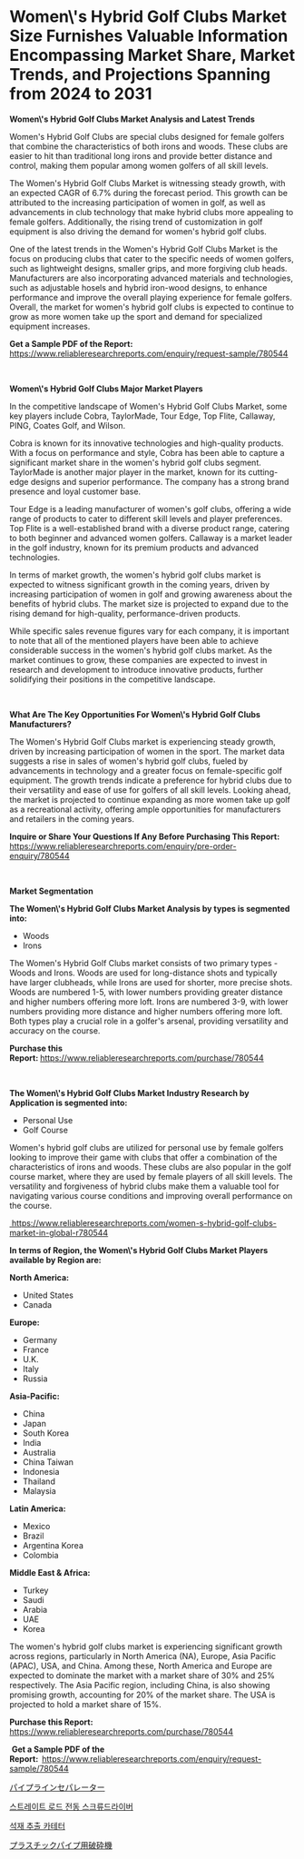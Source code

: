 <p><h1>Women\'s Hybrid Golf Clubs Market Size Furnishes Valuable Information Encompassing Market Share, Market Trends, and Projections Spanning from 2024 to 2031</h1></p><p><strong>Women\'s Hybrid Golf Clubs Market Analysis and Latest Trends</strong></p>
<p><p>Women's Hybrid Golf Clubs are special clubs designed for female golfers that combine the characteristics of both irons and woods. These clubs are easier to hit than traditional long irons and provide better distance and control, making them popular among women golfers of all skill levels.</p><p>The Women's Hybrid Golf Clubs Market is witnessing steady growth, with an expected CAGR of 6.7% during the forecast period. This growth can be attributed to the increasing participation of women in golf, as well as advancements in club technology that make hybrid clubs more appealing to female golfers. Additionally, the rising trend of customization in golf equipment is also driving the demand for women's hybrid golf clubs.</p><p>One of the latest trends in the Women's Hybrid Golf Clubs Market is the focus on producing clubs that cater to the specific needs of women golfers, such as lightweight designs, smaller grips, and more forgiving club heads. Manufacturers are also incorporating advanced materials and technologies, such as adjustable hosels and hybrid iron-wood designs, to enhance performance and improve the overall playing experience for female golfers. Overall, the market for women's hybrid golf clubs is expected to continue to grow as more women take up the sport and demand for specialized equipment increases.</p></p>
<p><strong>Get a Sample PDF of the Report:&nbsp;</strong> <a href="https://www.reliableresearchreports.com/enquiry/request-sample/780544">https://www.reliableresearchreports.com/enquiry/request-sample/780544</a></p>
<p>&nbsp;</p>
<p><strong>Women\'s Hybrid Golf Clubs Major Market Players</strong></p>
<p><p>In the competitive landscape of Women's Hybrid Golf Clubs Market, some key players include Cobra, TaylorMade, Tour Edge, Top Flite, Callaway, PING, Coates Golf, and Wilson. </p><p>Cobra is known for its innovative technologies and high-quality products. With a focus on performance and style, Cobra has been able to capture a significant market share in the women's hybrid golf clubs segment. TaylorMade is another major player in the market, known for its cutting-edge designs and superior performance. The company has a strong brand presence and loyal customer base.</p><p>Tour Edge is a leading manufacturer of women's golf clubs, offering a wide range of products to cater to different skill levels and player preferences. Top Flite is a well-established brand with a diverse product range, catering to both beginner and advanced women golfers. Callaway is a market leader in the golf industry, known for its premium products and advanced technologies.</p><p>In terms of market growth, the women's hybrid golf clubs market is expected to witness significant growth in the coming years, driven by increasing participation of women in golf and growing awareness about the benefits of hybrid clubs. The market size is projected to expand due to the rising demand for high-quality, performance-driven products.</p><p>While specific sales revenue figures vary for each company, it is important to note that all of the mentioned players have been able to achieve considerable success in the women's hybrid golf clubs market. As the market continues to grow, these companies are expected to invest in research and development to introduce innovative products, further solidifying their positions in the competitive landscape.</p></p>
<p>&nbsp;</p>
<p><strong>What Are The Key Opportunities For Women\'s Hybrid Golf Clubs Manufacturers?</strong></p>
<p><p>The Women's Hybrid Golf Clubs market is experiencing steady growth, driven by increasing participation of women in the sport. The market data suggests a rise in sales of women's hybrid golf clubs, fueled by advancements in technology and a greater focus on female-specific golf equipment. The growth trends indicate a preference for hybrid clubs due to their versatility and ease of use for golfers of all skill levels. Looking ahead, the market is projected to continue expanding as more women take up golf as a recreational activity, offering ample opportunities for manufacturers and retailers in the coming years.</p></p>
<p><strong>Inquire or Share Your Questions If Any Before Purchasing This Report:</strong> <a href="https://www.reliableresearchreports.com/enquiry/pre-order-enquiry/780544">https://www.reliableresearchreports.com/enquiry/pre-order-enquiry/780544</a></p>
<p>&nbsp;</p>
<p><strong>Market Segmentation</strong></p>
<p><strong>The Women\'s Hybrid Golf Clubs Market Analysis by types is segmented into:</strong></p>
<p><ul><li>Woods</li><li>Irons</li></ul></p>
<p><p>The Women's Hybrid Golf Clubs market consists of two primary types - Woods and Irons. Woods are used for long-distance shots and typically have larger clubheads, while Irons are used for shorter, more precise shots. Woods are numbered 1-5, with lower numbers providing greater distance and higher numbers offering more loft. Irons are numbered 3-9, with lower numbers providing more distance and higher numbers offering more loft. Both types play a crucial role in a golfer's arsenal, providing versatility and accuracy on the course.</p></p>
<p><strong>Purchase this Report:&nbsp;</strong><a href="https://www.reliableresearchreports.com/purchase/780544">https://www.reliableresearchreports.com/purchase/780544</a></p>
<p>&nbsp;</p>
<p><strong>The Women\'s Hybrid Golf Clubs Market Industry Research by Application is segmented into:</strong></p>
<p><ul><li>Personal Use</li><li>Golf Course</li></ul></p>
<p><p>Women's hybrid golf clubs are utilized for personal use by female golfers looking to improve their game with clubs that offer a combination of the characteristics of irons and woods. These clubs are also popular in the golf course market, where they are used by female players of all skill levels. The versatility and forgiveness of hybrid clubs make them a valuable tool for navigating various course conditions and improving overall performance on the course.</p></p>
<p><a href="https://www.reliableresearchreports.com/women-s-hybrid-golf-clubs-market-in-global-r780544">&nbsp;https://www.reliableresearchreports.com/women-s-hybrid-golf-clubs-market-in-global-r780544</a></p>
<p><strong>In terms of Region, the Women\'s Hybrid Golf Clubs Market Players available by Region are:</strong></p>
<p>
    <p> <strong> North America: </strong>
        <ul>
            <li>United States</li>
            <li>Canada</li>
        </ul>
        </p> 
    <p> <strong> Europe: </strong>
        <ul>
            <li>Germany</li>
            <li>France</li>
            <li>U.K.</li>
            <li>Italy</li>
            <li>Russia</li>
        </ul>
        </p> 
    <p> <strong> Asia-Pacific: </strong>
        <ul>
            <li>China</li>
            <li>Japan</li>
            <li>South Korea</li>
            <li>India</li>
            <li>Australia</li>
            <li>China Taiwan</li>
            <li>Indonesia</li>
            <li>Thailand</li>
            <li>Malaysia</li>
        </ul>
        </p> 
    <p> <strong> Latin America: </strong>
        <ul>
            <li>Mexico</li>
            <li>Brazil</li>
            <li>Argentina Korea</li>
            <li>Colombia</li>
        </ul>
        </p> 
    <p> <strong> Middle East & Africa: </strong>
        <ul>
            <li>Turkey</li>
            <li>Saudi</li>
            <li>Arabia</li>
            <li>UAE</li>
            <li>Korea</li>
        </ul>
    </p>
    </p>
<p><p>The women's hybrid golf clubs market is experiencing significant growth across regions, particularly in North America (NA), Europe, Asia Pacific (APAC), USA, and China. Among these, North America and Europe are expected to dominate the market with a market share of 30% and 25% respectively. The Asia Pacific region, including China, is also showing promising growth, accounting for 20% of the market share. The USA is projected to hold a market share of 15%.</p></p>
<p><strong>Purchase this Report: </strong><a href="https://www.reliableresearchreports.com/purchase/780544">https://www.reliableresearchreports.com/purchase/780544</a></p>
<p>&nbsp;<strong>Get a Sample PDF of the Report:&nbsp;&nbsp;</strong><a href="https://www.reliableresearchreports.com/enquiry/request-sample/780544">https://www.reliableresearchreports.com/enquiry/request-sample/780544</a></p>
<p><strong></strong></p>
<p><p><a href="https://github.com/avwofrml53535/Market-Research-Report-List-2/blob/main/2336773110374.md">パイプラインセパレーター</a></p><p><a href="https://github.com/solomonbode85/Market-Research-Report-List-1/blob/main/7673247105127.md">스트레이트 로드 전동 스크류드라이버</a></p><p><a href="https://github.com/PhilToryphy7876567/Market-Research-Report-List-2/blob/main/6882276105126.md">석재 추출 카테터</a></p><p><a href="https://github.com/vtbvgl20191192/Market-Research-Report-List-2/blob/main/6005719110375.md">プラスチックパイプ用破砕機</a></p></p>